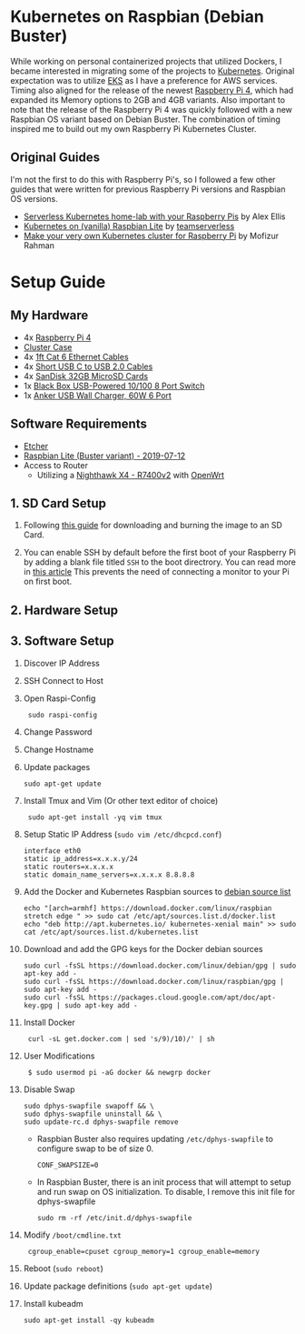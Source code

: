 # Kubernetes on Raspbian (Debian Buster)

While working on personal containerized projects that utilized Dockers, I became interested in migrating some of the projects to [Kubernetes](https://kubernetes.io/).  Original expectation was to utilize [EKS](https://aws.amazon.com/eks/) as I have a preference for AWS services.  Timing also aligned for the release of the newest [Raspberry Pi 4](https://www.raspberrypi.org/products/raspberry-pi-4-model-b/), which had expanded its Memory options to 2GB and 4GB variants. Also important to note that the release of the Raspberry Pi 4 was quickly followed with a new Raspbian OS variant based on Debian Buster. The combination of timing inspired me to build out my own Raspberry Pi Kubernetes Cluster.

## Original Guides

I'm not the first to do this with Raspberry Pi's, so I followed a few other guides that were written for previous Raspberry Pi versions and Raspbian OS versions.

*  [Serverless Kubernetes home-lab with your Raspberry Pis](https://blog.alexellis.io/serverless-kubernetes-on-raspberry-pi/) by Alex Ellis
* [Kubernetes on (vanilla) Raspbian Lite](https://blog.alexellis.io/serverless-kubernetes-on-raspberry-pi/) by [teamserverless](https://github.com/teamserverless)
* [Make your very own Kubernetes cluster for Raspberry Pi](https://medium.com/nycdev/k8s-on-pi-9cc14843d43) by Mofizur Rahman

# Setup Guide

## My Hardware

* 4x [Raspberry Pi 4](https://www.raspberrypi.org/products/raspberry-pi-4-model-b/) 
* [Cluster Case](https://www.amazon.com/dp/B07MW24S61/) 
* 4x [1ft Cat 6 Ethernet Cables](https://www.amazon.com/dp/B01IQWGKQ6)
* 4x [Short USB C to USB 2.0 Cables](https://www.amazon.com/dp/B0711C43JP)
* 4x [SanDisk 32GB MicroSD Cards](https://www.amazon.com/dp/B00CNYV942/)
* 1x [Black Box USB-Powered 10/100 8 Port Switch](https://www.amazon.com/dp/B0148J50EY/)
* 1x [Anker USB Wall Charger, 60W 6 Port](https://www.amazon.com/dp/B00P936188/)

## Software Requirements

* [Etcher](https://www.balena.io/etcher/)
* [Raspbian Lite (Buster variant) - 2019-07-12](http://downloads.raspberrypi.org/raspbian_lite/images/raspbian_lite-2019-07-12/)
* Access to Router 
  * Utilizing a [Nighthawk X4 - R7400v2](https://www.netgear.com/home/products/networking/wifi-routers/R7500.aspx) with [OpenWrt](https://openwrt.org/)

## 1. SD Card Setup

1. Following [this guide](https://www.raspberrypi.org/documentation/installation/installing-images/) for downloading and burning the image to an SD Card.

2. You can enable SSH by default before the first boot of your Raspberry Pi by adding a blank file titled `SSH` to the boot directrory.  You can read more in [this article](https://learn.adafruit.com/adafruits-raspberry-pi-lesson-6-using-ssh/enabling-ssh#using-a-blank-boot-file-2-2)  This prevents the need of connecting a monitor to your Pi on first boot.

## 2. Hardware Setup

## 3. Software Setup

1. Discover IP Address
1. SSH Connect to Host
1. Open Raspi-Config

        sudo raspi-config

1. Change Password
1. Change Hostname
1. Update packages

       sudo apt-get update

1. Install Tmux and Vim (Or other text editor of choice)

        sudo apt-get install -yq vim tmux

1. Setup Static IP Address (`sudo vim /etc/dhcpcd.conf`)

       interface eth0
       static ip_address=x.x.x.y/24
       static routers=x.x.x.x
       static domain_name_servers=x.x.x.x 8.8.8.8

1. Add the Docker and Kubernetes Raspbian sources to [debian source list](https://wiki.debian.org/SourcesList)

       echo "[arch=armhf] https://download.docker.com/linux/raspbian stretch edge " >> sudo cat /etc/apt/sources.list.d/docker.list
       echo "deb http://apt.kubernetes.io/ kubernetes-xenial main" >> sudo cat /etc/apt/sources.list.d/kubernetes.list

1. Download and add the GPG keys for the Docker debian sources

       sudo curl -fsSL https://download.docker.com/linux/debian/gpg | sudo apt-key add - 
       sudo curl -fsSL https://download.docker.com/linux/raspbian/gpg | sudo apt-key add -     
       sudo curl -fsSL https://packages.cloud.google.com/apt/doc/apt-key.gpg | sudo apt-key add -
 
1. Install Docker

        curl -sL get.docker.com | sed 's/9)/10)/' | sh

1. User Modifications

        $ sudo usermod pi -aG docker && newgrp docker

1. Disable Swap

       sudo dphys-swapfile swapoff && \
       sudo dphys-swapfile uninstall && \
       sudo update-rc.d dphys-swapfile remove

    * Raspbian Buster also requires updating `/etc/dphys-swapfile` to configure swap to be of size 0.

          CONF_SWAPSIZE=0

    * In Raspbian Buster, there is an init process that will attempt to setup and run swap on OS initialization.  To disable, I remove this init file for dphys-swapfile

          sudo rm -rf /etc/init.d/dphys-swapfile

1. Modify `/boot/cmdline.txt`

        cgroup_enable=cpuset cgroup_memory=1 cgroup_enable=memory

1. Reboot (`sudo reboot`)
1. Update package definitions (`sudo apt-get update`)
1. Install kubeadm

       sudo apt-get install -qy kubeadm